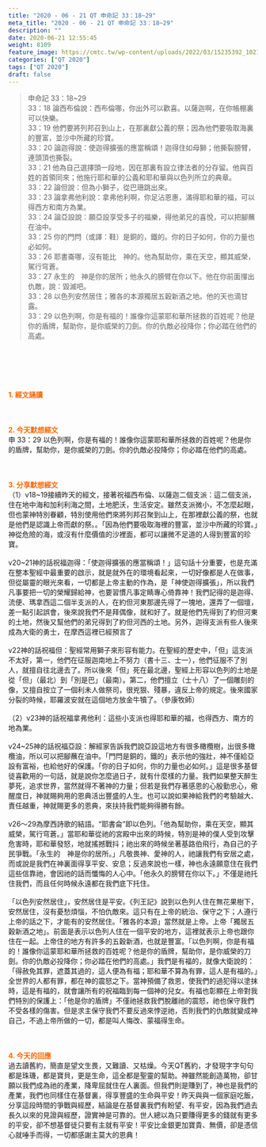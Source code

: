 ```yaml
---
title: "2020 - 06 - 21 QT 申命記 33：18~29"
meta_title: "2020 - 06 - 21 QT 申命記 33：18~29"
description: ""
date: 2020-06-21 12:55:45
weight: 8109
feature_image: https://cmtc.tw/wp-content/uploads/2022/03/15235392_10211799862337740_180693556567566654_o-1.webp
categories: ["QT 2020"]
tags: ["QT 2020"]
draft: false
---
```


<blockquote>申命記 33：18~29<br />
33：18 論西布倫說：西布倫哪，你出外可以歡喜。以薩迦啊，在你帳棚裏可以快樂。<br />
33：19 他們要將列邦召到山上，在那裏獻公義的祭；因為他們要吸取海裏的豐富，並沙中所藏的珍寶。<br />
33：20 論迦得說：使迦得擴張的應當稱頌！迦得住如母獅；他撕裂膀臂，連頭頂也撕裂。<br />
33：21 他為自己選擇頭一段地，因在那裏有設立律法者的分存留。他與百姓的首領同來；他施行耶和華的公義和耶和華與以色列所立的典章。<br />
33：22 論但說：但為小獅子，從巴珊跳出來。<br />
33：23 論拿弗他利說：拿弗他利啊，你足沾恩惠，滿得耶和華的福，可以得西方和南方為業。<br />
33：24 論亞設說：願亞設享受多子的福樂，得他弟兄的喜悅，可以把腳蘸在油中。<br />
33：25 你的門閂（或譯：鞋）是銅的，鐵的。你的日子如何，你的力量也必如何。<br />
33：26 耶書崙哪，沒有能比　神的。他為幫助你，乘在天空，顯其威榮，駕行穹蒼。<br />
33：27 永生的　神是你的居所；他永久的膀臂在你以下。他在你前面攆出仇敵，說：毀滅吧。<br />
33：28 以色列安然居住；雅各的本源獨居五穀新酒之地。他的天也滴甘露。<br />
33：29 以色列啊，你是有福的！誰像你這蒙耶和華所拯救的百姓呢？他是你的盾牌，幫助你，是你威榮的刀劍。你的仇敵必投降你；你必踏在他們的高處。</blockquote><br />
&nbsp;<br />
<br />
&nbsp;<br />
<br />
<span style="color: #ff6600;"><strong>1. </strong><strong>經文誦讀</strong></span><br />
<br />
<span style="color: #ff6600;"><strong> </strong></span><br />
<br />
<span style="color: #ff6600;"><strong>2. 今天默想</strong><strong>經文<br />
</strong></span>申 33：29 以色列啊，你是有福的！誰像你這蒙耶和華所拯救的百姓呢？他是你的盾牌，幫助你，是你威榮的刀劍。你的仇敵必投降你；你必踏在他們的高處。<br />
<br />
&nbsp;<br />
<br />
<span style="color: #ff6600;"><strong>3. 分享默想經文<br />
</strong></span>（1）v18~19接續昨天的經文，接著祝福西布倫、以薩迦二個支派：這二個支派，住在地中海和加利利海之間，土地肥沃，生活安定。雖然支派微小，不怎麼起眼，但也蒙神特別眷顧，特別使用他們來將列邦召聚到山上，在那裡獻公義的祭，也就是他們是認識上帝而獻的祭。。「因為他們要吸取海裡的豐富，並沙中所藏的珍寶。」神從危險的海，或沒有什麼價值的沙裡面，都可以讓微不足道的人得到豐富的珍寶。<br />
<br />
v20~21神的話祝福迦得：「使迦得擴張的應當稱頌！」這句話十分重要，也是充滿在整本聖經中最重要的啟示，就是就外在的環境看起來，一切好像都是人在做事，但從屬靈的眼光來看，一切都是上帝主動的作為，是「神使迦得擴張」，所以我們凡事要把一切的榮耀歸給神，也要習慣凡事定睛專心倚靠神！我們記得的是迦得、流便、瑪拿西這二個半支派的人，在約但河東那邊先得了一塊地，還弄了一個壇，差一點引起誤會，後來說我們不是拜偶像，就和好了。就是他們先得到了約但河東的土地，然後又幫他們的弟兄得到了約但河西的土地。另外，迦得支派有些人後來成為大衛的勇士，在摩西這裡已經預言了<br />
<br />
v22神的話祝福但：聖經常用獅子來形容有能力。在聖經的歷史中，「但」這支派不太好，第一，他們在征服迦南地上不努力（書十三、士一），他們征服不了別人，就擅自往北邊去了。所以後來「但」死在最北邊，聖經上形容以色列的土地是從「但」（最北）到「別是巴」（最南）。第二，他們擅立（士十八）了一個雕刻的像，又擅自按立了一個利未人做祭司，很兇狠、殘暴，違反上帝的規定。後來國家分裂的時候，耶羅波安就在這個地方放金牛犢了。（參康牧師）<br />
<br />
（2）v23神的話祝福拿弗他利：這些小支派也得耶和華的福，也得西方、南方的地為業。<br />
<br />
v24~25神的話祝福亞設：解經家告訴我們說亞設這地方有很多橄欖樹，出很多橄欖油，所以可以把腳蘸在油中。「門閂是銅的，鐵的」表示他的強壯，神不僅給亞設有富裕，也給他好的保護。「你的日子如何，你的力量也必如何。」這是很多基督徒喜歡用的一句話，就是說你怎麼過日子，就有什麼樣的力量。我們如果整天醉生夢死，追求世界，當然就得不著神的力量；但若是我們存著感恩的心殷勤忠心，儆醒度日，神就賜夠用的恩典活出豐盛的人生。也可以說如果神給我們的考驗越大、責任越重，神就賜更多的恩典，來扶持我們能夠得勝有餘。<br />
<br />
v26～29為摩西詩歌的結語。“耶書侖”即以色列。「他為幫助你，乘在天空，顯其威榮，駕行穹蒼。」當耶和華從祂的宮殿中出來的時候，特別是神的僕人受到攻擊危害時，耶和華發怒，地就搖撼戰抖；祂出來的時候坐著基路伯飛行，為自己的子民爭戰。「永生的　神是你的居所。」凡敬畏神、愛神的人，祂讓我們有安居之處，而或說是我們在神裏面得享平安、安息；反過來說也一樣，神也永遠願意住在我們這些信靠祂，會因祂的話而懺悔的人心中。「他永久的膀臂在你以下。」不僅是祂托住我們，而且任何時候永遠都在我們底下托住。<br />
<br />
「以色列安然居住」，安然居住是平安。《列王記》說到以色列人住在無花果樹下，安然居住，沒有憂愁煩惱，不怕仇敵來。這只有在上帝的統治、保守之下；人遵行上帝的話之下，才能有的安然居住。「雅各的本源」當然就是上帝。上帝「獨居五穀新酒之地」。前面是表示以色列人住在一個平安的地方，這裡就表示上帝也跟你住在一起。上帝住的地方有許多的五穀新酒，也就是豐富。「以色列啊，你是有福的！誰像你這蒙耶和華所拯救的百姓呢？他是你的盾牌，幫助你，是你威榮的刀劍。你的仇敵必投降你；你必踏在他們的高處。」我們是有福的，就像大衛說的：「得赦免其罪，遮蓋其過的，這人便為有福；耶和華不算為有罪，這人是有福的。」全世界的人都有罪，都在神的震怒之下。當神預備了救恩，使我們的過犯得以塗抹時，這是有福的，就會讓所有的祝福臨到每一個神的兒女。有福也彰顯在上帝對我們特別的保護上：「他是你的盾牌」不僅祂拯救我們脫離祂的震怒，祂也保守我們不受各樣的傷害。但是求主保守我們不要反過來悖逆祂，否則我們的仇敵就變成神自己，不過上帝所做的一切，都是叫人悔改、蒙福得生命。<br />
<br />
<span style="color: #ff6600;"><strong> </strong></span><br />
<br />
<span style="color: #ff6600;"><strong>4. 今天的回應<br />
</strong></span>過去讀舊約，簡直是望文生畏，又難讀、又枯燥。今天QT舊約，才發現字字句句都是珠璣，都是寶貝，更是生命，這全都是聖靈的幫助。神雖然能創造萬物，卻甘願以我們成為祂的產業，降卑屈就住在人裏面。但我們則是賺到了，神也是我們的產業，我們也同樣住在基督裏，得享豐盛的生命與平安！昨天與與一個家庭吃飯，分享這段時間的爭戰與經歷，結論是在基督裏我們有盼望、有平安，因為我們過去長久以來的見證與經歷，證實神是可靠的。世人總以為只要賺得更多的錢就有更多的平安，卻不想基督徒只要有主就有平安！平安比金銀更加寶貴、無價，卻是憑信心就唾手而得，一切都感謝主莫大的恩典！<br />
<br />
&nbsp;
        